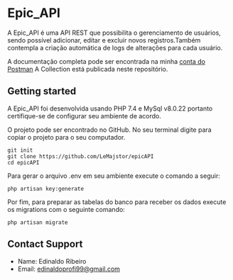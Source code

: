 # Epic_API

A Epic_API é uma API REST que possibilita o gerenciamento de usuários, sendo possível adicionar, editar e excluir novos registros.Também contempla a criação automática de logs de alterações para cada usuário.

A documentação completa pode ser encontrada na minha [conta do Postman](https://www.postman.com/explore/template/14708/epicapi) A Collection está publicada neste repositório.

## Getting started

A Epic_API foi desenvolvida usando PHP 7.4 e MySql v8.0.22 portanto certifique-se de configurar seu ambiente de acordo.

O projeto pode ser encontrado no GitHub. No seu terminal digite para copiar o projeto para o seu computador.

```
git init 
git clone https://github.com/LeMajstor/epicAPI
cd epicAPI
```

Para gerar o arquivo .env em seu ambiente execute o comando a seguir:

```
php artisan key:generate
```

Por fim, para preparar as tabelas do banco para receber os dados execute os migrations com o seguinte comando:

```
php artisan migrate
```

## Contact Support

* Name: Edinaldo Ribeiro
* Email: [edinaldoprofi99@gmail.com](mailto:edinaldoprofi99@gmail.com)